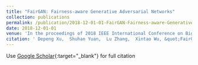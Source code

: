 ```yaml
---
title: "FairGAN: Fairness-aware Generative Adversarial Networks"
collection: publications
permalink: /publication/2018-12-01-01-FairGAN-Fairness-aware-Generative-Adversarial-Networks
date: 2018-12-01-01
venue: 'In the proceedings of 2018 IEEE International Conference on Big Data (Big Data)'
citation: ' Depeng Xu,  Shuhan Yuan,  Lu Zhang,  Xintao Wu, &quot;FairGAN: Fairness-aware Generative Adversarial Networks.&quot; In the proceedings of 2018 IEEE International Conference on Big Data (Big Data), 2018-12.'
---
```

Use [Google Scholar](https://scholar.google.com/scholar?q=FairGAN:+Fairness+aware+Generative+Adversarial+Networks){:target="_blank"} for full citation